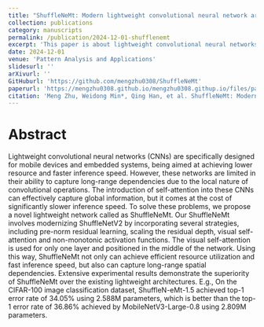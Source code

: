 ```yaml
---
title: "ShuffleNeMt: Modern lightweight convolutional neural network architecture"
collection: publications
category: manuscripts
permalink: /publication/2024-12-01-shufflenemt
excerpt: 'This paper is about lightweight convolutional neural networks.'
date: 2024-12-01
venue: 'Pattern Analysis and Applications'
slidesurl: ''
arXivurl: ''
GitHuburl: 'https://github.com/mengzhu0308/ShuffleNeMt'
paperurl: 'https://mengzhu0308.github.io/mengzhu0308.githup.io/files/papers/2024-12-01-shufflenemt.pdf'
citation: 'Meng Zhu, Weidong Min*, Qing Han, et al. ShuffleNeMt: Modern lightweight convolutional neural network architecture. Pattern Analysis and Applications, 2024, 27 (4): 123-134. DOI: 10.1007/s10044-024-01327-3.'
---
```


# Abstract

Lightweight convolutional neural networks (CNNs) are specifically designed for mobile devices and embedded systems, being aimed at achieving lower resource and faster inference speed. However, these networks are limited in their ability to capture long-range dependencies due to the local nature of convolutional operations. The introduction of self-attention into these CNNs can effectively capture global information, but it comes at the cost of significantly slower inference speed. To solve these problems, we propose a novel lightweight network called as ShuffleNeMt. Our ShuffleNeMt involves modernizing ShuffleNetV2 by incorporating several strategies, including pre-norm residual learning, scaling the residual depth, visual self-attention and non-monotonic activation functions. The visual self-attention is used for only one layer and positioned in the middle of the network. Using this way, ShuffleNeMt not only can achieve efficient resource utilization and fast inference speed, but also can capture long-range spatial dependencies. Extensive experimental results demonstrate the superiority of ShuffleNeMt over the existing lightweight architectures. E.g., On the CIFAR-100 image classification dataset, ShuffleN-eMt-1.5 achieved top-1 error rate of 34.05% using 2.588M parameters, which is better than the top-1 error rate of 36.86% achieved by MobileNetV3-Large-0.8 using 2.809M parameters.
